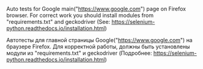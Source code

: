 Auto tests for Google main("https://www.google.com") page on Firefox browser.
For correct work you should install modules from "requirements.txt" and geckodriver (See: https://selenium-python.readthedocs.io/installation.html)

Автотесты для главной страницы Google("https://www.google.com") на браузере Firefox.
Для корректной работы, должны быть установлены модули из "requirements.txt" и geckodriver (Подробнее: https://selenium-python.readthedocs.io/installation.html)
